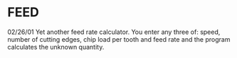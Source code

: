 ﻿# FEED
02/26/01	Yet another feed rate calculator. You enter any three of: speed, number of cutting edges, chip load per tooth and feed rate and the program calculates the unknown quantity.

